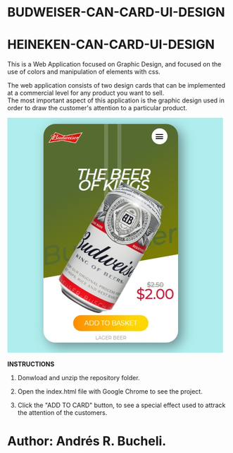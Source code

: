 # BUDWEISER-CAN-CARD-UI-DESIGN

# HEINEKEN-CAN-CARD-UI-DESIGN

This is a Web Application focused on Graphic Design, and focused on the use of colors and manipulation of elements with css.

The web application consists of two design cards that can be implemented at a commercial level for any product you want to sell.  
The most important aspect of this application is the graphic design used in order to draw the customer's attention to a particular product.

![BUDWEISER](https://raw.githubusercontent.com/ARBUCHELI/BUDWEISER-CAN-CARD-UI-DESIGN/master/budweiser.jpg)

<strong>INSTRUCTIONS</strong>

1. Donwload and unzip the repository folder.

2. Open the index.html file with Google Chrome to see the project.

3. Click the "ADD TO CARD" button, to see a special effect used to attrack the attention of the customers.


# Author: Andrés R. Bucheli.

